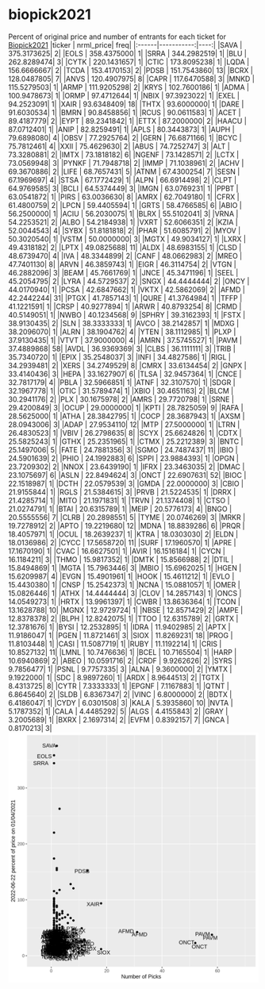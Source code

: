 # biopick2021
Percent of original price and number of entrants for each ticket for [Biopick2021](https://twitter.com/hashtag/Biopick2021)
|ticker |  nrml_price| freq|
|:------|-----------:|----:|
|SAVA   | 375.3173625|    2|
|EOLS   | 358.4375000|    1|
|SRRA   | 344.2982519|    1|
|BLU    | 262.8289474|    3|
|CYTK   | 220.1431657|    1|
|CTIC   | 173.8095238|    1|
|LQDA   | 156.6666667|    2|
|TCDA   | 153.4170153|    2|
|PDSB   | 151.7543860|   13|
|BCRX   | 128.0487805|    7|
|ANVS   | 120.4907975|    8|
|CAPR   | 117.6470588|    3|
|MNKD   | 115.5279503|    1|
|ARMP   | 111.9205298|    2|
|KRYS   | 102.7600186|    1|
|ADMA   | 100.9478673|    1|
|ORMP   |  97.4712644|    1|
|NBIX   |  97.3923022|    1|
|EXEL   |  94.2523091|    1|
|XAIR   |  93.6348409|   18|
|THTX   |  93.6000000|    1|
|DARE   |  91.6030534|    1|
|BMRN   |  90.8458856|    1|
|RCUS   |  90.0611583|    1|
|ACET   |  89.4187779|    2|
|EYPT   |  89.2341842|    1|
|ETTX   |  87.2000000|    2|
|HAACU  |  87.0712401|    1|
|ANIP   |  82.8259491|    1|
|APLS   |  80.3443873|    1|
|AUPH   |  79.6898080|    4|
|OBSV   |  77.2925764|    2|
|GERN   |  76.6871166|    1|
|BCYC   |  75.7812461|    4|
|XXII   |  75.4629630|    2|
|ABUS   |  74.7252747|    3|
|ALT    |  73.3280881|    2|
|IMTX   |  73.1818182|    6|
|NGENF  |  73.1428571|    2|
|LCTX   |  73.0569948|    3|
|PYNKF  |  71.7948718|    2|
|IMMP   |  71.1038961|    2|
|ACHV   |  69.3670886|    2|
|LIFE   |  68.7657431|    5|
|ATNM   |  67.4300254|    7|
|SESN   |  67.1969697|    4|
|STSA   |  67.1772429|    1|
|ALPN   |  66.6914498|    2|
|CLPT   |  64.9769585|    3|
|BCLI   |  64.5374449|    3|
|IMGN   |  63.0769231|    1|
|PPBT   |  63.0541872|    1|
|PIRS   |  63.0036630|    8|
|AMRX   |  62.7049180|    1|
|CFRX   |  61.4800759|    2|
|LPCN   |  59.4405594|    1|
|GRTS   |  58.4766585|    6|
|ABIO   |  56.2500000|    1|
|ACIU   |  56.2030075|    1|
|BLRX   |  55.5102041|    3|
|VRNA   |  54.2253521|    2|
|ALBO   |  54.2184938|    1|
|VXRT   |  52.6066351|    2|
|KZIA   |  52.0044543|    4|
|SYBX   |  51.8181818|    2|
|PHAR   |  51.6085791|    2|
|MYOV   |  50.3020540|    1|
|VSTM   |  50.0000000|    3|
|MGTX   |  49.9034127|    1|
|LXRX   |  49.4318182|    2|
|LPTX   |  49.0825688|   11|
|ALDX   |  48.6983155|    1|
|CLSD   |  48.6739470|    4|
|IVA    |  48.3344899|    2|
|CANF   |  48.0662983|    2|
|MREO   |  47.7401130|    8|
|ARVN   |  46.3859743|    1|
|EIGR   |  46.3114754|    2|
|VTGN   |  46.2882096|    3|
|BEAM   |  45.7661769|    1|
|JNCE   |  45.3471196|    1|
|SEEL   |  45.2054795|    2|
|LYRA   |  44.5729537|    2|
|SNGX   |  44.4444444|    2|
|ONCY   |  44.0170940|    1|
|PCSA   |  42.6847662|    1|
|VKTX   |  42.5862069|    2|
|AFMD   |  42.2442244|   31|
|PTGX   |  41.7857143|    1|
|QURE   |  41.3764984|    1|
|TFFP   |  41.1221591|    1|
|CRSP   |  40.9277894|    1|
|ARWR   |  40.8793254|    8|
|CRMD   |  40.5149051|    1|
|NWBO   |  40.1234568|    9|
|SPHRY  |  39.3162393|    1|
|FSTX   |  38.9130435|    2|
|SLN    |  38.3333333|    1|
|AVCO   |  38.2142857|    1|
|MDXG   |  38.2096070|    1|
|ALRN   |  38.1904762|    4|
|YTEN   |  38.1112985|    1|
|PLXP   |  37.9130435|    1|
|VTVT   |  37.9000000|    4|
|AMRN   |  37.5745527|    1|
|PAVM   |  37.4889868|   58|
|AVDL   |  36.9369369|    3|
|CLBS   |  36.1111111|    3|
|TRIB   |  35.7340720|    1|
|EPIX   |  35.2548037|    3|
|INFI   |  34.4827586|    1|
|RIGL   |  34.2939481|    2|
|XERS   |  34.2749529|    8|
|CMRX   |  33.6134454|    2|
|GNPX   |  33.4140436|    3|
|HEPA   |  33.1627907|    6|
|TLSA   |  32.9457364|    1|
|CNCE   |  32.7817179|    4|
|PBLA   |  32.5966851|    1|
|ATNF   |  32.3107570|    1|
|SDGR   |  32.1967778|    1|
|OTIC   |  31.5789474|    1|
|XBIO   |  30.4651163|    2|
|BLCM   |  30.2941176|    2|
|PLX    |  30.1675978|    2|
|AMRS   |  29.7720798|    1|
|SRNE   |  29.4200849|    3|
|OCUP   |  29.0000000|    1|
|KPTI   |  28.7825059|    9|
|RAFA   |  28.5625000|    1|
|ATHA   |  28.3842795|    1|
|COCP   |  28.3687943|    1|
|AXSM   |  28.0943006|    3|
|ADAP   |  27.9534110|   12|
|MTP    |  27.5000000|    1|
|LTRN   |  26.4830523|    1|
|VBIV   |  26.2798635|    8|
|SCYX   |  25.6624826|    1|
|CDTX   |  25.5825243|    1|
|GTHX   |  25.2351965|    1|
|CTMX   |  25.2212389|    3|
|BNTC   |  25.1497006|    5|
|FATE   |  24.7881356|    3|
|SGMO   |  24.7487437|   11|
|IBIO   |  24.5901639|    2|
|PHIO   |  24.1992883|    6|
|SPPI   |  23.9884393|    1|
|OPGN   |  23.7209302|    2|
|NNOX   |  23.6439190|    1|
|IFRX   |  23.3463035|    2|
|DMAC   |  23.1075697|    6|
|ASLN   |  22.8494624|    3|
|ONCT   |  22.6907631|   52|
|BIOC   |  22.1518987|    1|
|DCTH   |  22.0579539|    3|
|GMDA   |  22.0000000|    3|
|CBIO   |  21.9155844|    1|
|RGLS   |  21.5384615|    3|
|PRVB   |  21.5224535|    1|
|DRRX   |  21.4285714|    1|
|MITO   |  21.1971831|    1|
|TRVN   |  21.1374408|    1|
|CTSO   |  21.0274791|    1|
|BTAI   |  20.6315789|    1|
|MEIP   |  20.5776173|    4|
|BNGO   |  20.5555556|    7|
|CLRB   |  20.2898551|    5|
|TYME   |  20.0746269|    3|
|MRKR   |  19.7278912|    2|
|APTO   |  19.2219680|   12|
|MDNA   |  18.8839286|    6|
|PRQR   |  18.4057971|    1|
|OCUL   |  18.2639237|    1|
|KTRA   |  18.0303030|    2|
|ELDN   |  18.0136986|    2|
|CYCC   |  17.5658720|   11|
|SURF   |  17.1960570|    1|
|APRE   |  17.1670190|    1|
|CVAC   |  16.6627501|    1|
|AVIR   |  16.1516184|    1|
|CYCN   |  16.1184211|    3|
|THMO   |  15.9817352|    1|
|DMTK   |  15.8566988|    2|
|DTIL   |  15.8494869|    1|
|MGTA   |  15.7963446|    3|
|MBIO   |  15.6962025|    1|
|HGEN   |  15.6209987|    4|
|EVGN   |  15.4901961|    1|
|HOOK   |  15.4611212|    1|
|EVLO   |  15.4430380|    1|
|CNSP   |  15.2542373|    1|
|NCNA   |  15.0881057|    1|
|OMER   |  15.0826446|    1|
|ATHX   |  14.4444444|    3|
|CLOV   |  14.2857143|    1|
|ONCS   |  14.0549273|    1|
|HRTX   |  13.9961397|    1|
|CWBR   |  13.8636364|    1|
|TCON   |  13.1628788|   10|
|MGNX   |  12.9729724|    1|
|NBSE   |  12.8571429|    2|
|AMPE   |  12.8378378|    2|
|BLPH   |  12.8242075|    1|
|TTOO   |  12.6315789|    2|
|GRTX   |  12.3781676|    1|
|BYSI   |  12.2532895|    1|
|IDRA   |  11.9402985|    2|
|APTX   |  11.9186047|    1|
|PGEN   |  11.8721461|    3|
|SIOX   |  11.8269231|   18|
|PROG   |  11.8103448|    1|
|CASI   |  11.5087719|    1|
|RUBY   |  11.1192214|    1|
|CRIS   |  10.8527132|   11|
|LMNL   |  10.7476636|    1|
|BCEL   |  10.7165504|    1|
|HARP   |  10.6940869|    2|
|ABEO   |  10.0591716|    2|
|CRDF   |   9.9262626|    2|
|SYRS   |   9.7856477|    1|
|PSNL   |   9.7757335|    3|
|ALNA   |   9.3600000|    2|
|YMTX   |   9.1922000|    1|
|SDC    |   8.9897260|    1|
|ARDX   |   8.9644513|    2|
|TGTX   |   8.4313725|    8|
|CYTR   |   7.3333333|    1|
|EPGNF  |   7.1167883|    1|
|QTNT   |   6.8645640|    2|
|SLDB   |   6.8367347|    2|
|VINC   |   6.8000000|    2|
|BDTX   |   6.4186047|    1|
|CYDY   |   6.0301508|    3|
|KALA   |   5.3935860|   10|
|NVTA   |   5.1787352|    1|
|CALA   |   4.4485292|    5|
|ALGS   |   4.4155843|    2|
|GRAY   |   3.2005689|    1|
|BXRX   |   2.1697314|    2|
|EVFM   |   0.8392157|    7|
|GNCA   |   0.8170213|    3|
![retvspicks](biopicks.png?raw=true)
